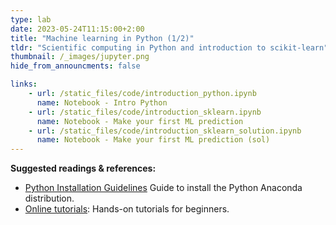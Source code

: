 ```yaml
---
type: lab
date: 2023-05-24T11:15:00+2:00
title: "Machine learning in Python (1/2)"
tldr: "Scientific computing in Python and introduction to scikit-learn"
thumbnail: /_images/jupyter.png
hide_from_announcments: false

links: 
    - url: /static_files/code/introduction_python.ipynb
      name: Notebook - Intro Python
    - url: /static_files/code/introduction_sklearn.ipynb
      name: Notebook - Make your first ML prediction
    - url: /static_files/code/introduction_sklearn_solution.ipynb
      name: Notebook - Make your first ML prediction (sol)
---
```

**Suggested readings & references:**
- [Python Installation Guidelines](https://nbviewer.org/github/aiteachings/NYU-AI-Fall22/blob/master/static_files/code/introduction_python.ipynb) Guide to install the Python Anaconda distribution.
- [Online tutorials](python.org/): Hands-on tutorials for beginners.
